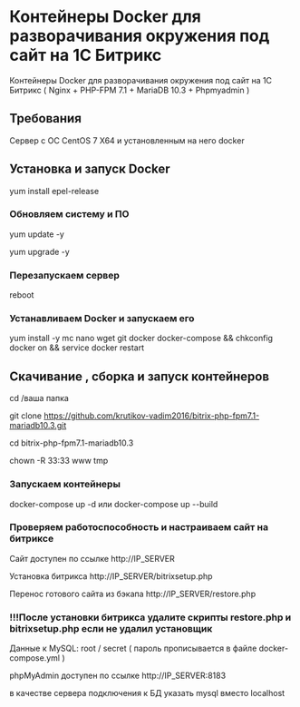 # Контейнеры Docker для разворачивания окружения под сайт на 1С Битрикс 

Контейнеры Docker для разворачивания окружения под сайт на 1С Битрикс ( Nginx + PHP-FPM 7.1 + MariaDB 10.3 + Phpmyadmin )

## Требования

Сервер с ОС CentOS 7 X64 и установленным на него docker

## Установка  и запуск Docker

yum install epel-release

### Обновляем систему и ПО

yum update -y

yum upgrade -y

### Перезапускаем сервер

reboot

### Устанавливаем Docker и запускаем его

yum install -y mc nano wget git docker docker-compose && chkconfig docker on && service docker restart

## Скачивание , сборка и запуск контейнеров

cd /ваша папка

git clone https://github.com/krutikov-vadim2016/bitrix-php-fpm7.1-mariadb10.3.git

cd bitrix-php-fpm7.1-mariadb10.3

chown -R 33:33 www tmp

### Запускаем контейнеры

docker-compose up -d
или
docker-compose up --build



###  Проверяем работоспособность и настраиваем сайт на битриксе

Сайт доступен по ссылке http://IP_SERVER

Установка битрикса http://IP_SERVER/bitrixsetup.php

Перенос готового сайта из бэкапа http://IP_SERVER/restore.php
### !!!После установки битрикса удалите скрипты restore.php и bitrixsetup.php если не удалил установщик

Данные к MySQL:
root / secret ( пароль прописывается в файле docker-compose.yml )

phpMyAdmin доступен по ссылке http://IP_SERVER:8183

в качестве сервера подключения к БД указать mysql вместо localhost

